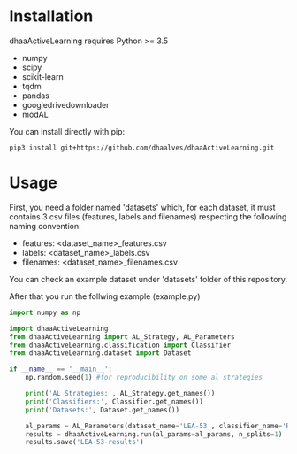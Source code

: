 
# Installation<a name="installation"></a>
dhaaActiveLearning requires Python >= 3.5
- numpy
- scipy
- scikit-learn
- tqdm
- pandas
- googledrivedownloader
- modAL

You can install directly with pip:  
```
pip3 install git+https://github.com/dhaalves/dhaaActiveLearning.git
```


# Usage<a name="installation"></a>
First, you need a folder named 'datasets' which, for each dataset, it must contains 3 csv files (features, labels and filenames) respecting the following naming convention: 
- features: <dataset_name>_features.csv
- labels: <dataset_name>_labels.csv
- filenames: <dataset_name>_filenames.csv

You can check an example dataset under 'datasets' folder of this repository.

After that you run the follwing example (example.py)

```python
import numpy as np

import dhaaActiveLearning
from dhaaActiveLearning import AL_Strategy, AL_Parameters
from dhaaActiveLearning.classification import Classifier
from dhaaActiveLearning.dataset import Dataset

if __name__ == '__main__':
    np.random.seed(1) #for reproducibility on some al strategies

    print('AL Strategies:', AL_Strategy.get_names())
    print('Classifiers:', Classifier.get_names())
    print('Datasets:', Dataset.get_names())

    al_params = AL_Parameters(dataset_name='LEA-53', classifier_name='RF', strategy_name='MS', max_iterations=20)
    results = dhaaActiveLearning.run(al_params=al_params, n_splits=1)
    results.save('LEA-53-results')
```
